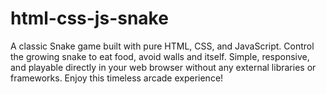 # html-css-js-snake
A classic Snake game built with pure HTML, CSS, and JavaScript. Control the growing snake to eat food, avoid walls and itself. Simple, responsive, and playable directly in your web browser without any external libraries or frameworks. Enjoy this timeless arcade experience!
